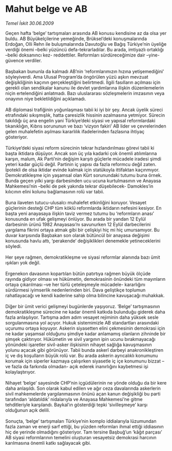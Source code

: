 # Mahut belge ve AB

*Temel İskit 30.06.2009*

<div class="taraf_structure_2col_1zq">
<div class="margen_n">



 <p>Geçen hafta ‘belge’ tartışmaları arasında AB konusu kendisine az da olsa yer buldu. AB Büyükelçilerine yemeğinde, Brüksel’deki konuşmalarında Erdoğan, Olli Rehn ile buluşmalarında Davutoğlu ve Bağış Türkiye’nin üyeliğe verdiği önemi –belki yüzüncü defa-tekrarladılar. Bu arada, imtiyazlı ortaklığı –belki doksanıncı kez- reddettiler. Reformları sürdüreceğimize dair –yine- güvence verdiler. <br/><br/>Başbakan bununla da kalmadı AB’nin ‘reformlarımızın hızına yetişemediğini’ söyleyiverdi. Ama Ulusal Program’da öngörülen yüzü aşkın mevzuat değişikliğinin kaçının gerçekleştiğini belirtmedi. İlgili fasılların açılması için gerekli olan sendikalar kanunu ile devlet yardımlarına ilişkin düzenlemelerin niçin ertelendiğini anlatmadı. Bazı uluslararası sözleşmelerin imzasının veya onayının niye bekletildiğini açıklamadı. <br/><br/>AB diplomasi trafiğinin yoğunlaşması tabii ki iyi bir şey. Ancak üyelik süreci etrafındaki sıkışmışlık, hatta çaresizlik hissinin azalmasına yetmiyor. Sürecin takıldığı üç ana engelin yani Türkiye’deki siyasi ve yapısal reformlardaki tıkanıklığın, Kıbrıs sorununun ve bazı ‘vizyon fakiri’ AB lider ve çevrelerinden gelen muhalefetin aşılması kararlılık ifadelerinden fazlasına ihtiyaç gösteriyor. <br/><br/>Türkiye’deki siyasi reform sürecinin tekrar hızlandırılması görevi tabii ki başta iktidara düşüyor. Ancak son üç yıla kadarki çok önemli atılımlarına karşın, malum, Ak Parti’nin değişim karşıtı güçlerle mücadele iradesi şimdi yeteri kadar güçlü değil. Partinin iç yapısı da fazla reformcu değil zaten. İpotekli de olsa iktidar evinde kalmak için statükoyla ittifaktan kaçınmıyor. Demokratikleşme için yaşamsal olan Kürt sorunundaki tutumu buna örnek. Bunda geçen yılki yargı darbesinden ucu ucuna kurtulmasının ve Anayasa Mahkemesi’nin –belki de pek yakında tekrar düşebilecek- Damokles’in kılıcının elini kolunu bağlamasının rolü var tabii. <br/><br/>Buna ilaveten tutucu-ulusalcı muhalefet etkinliğini koruyor. Vesayet güçlerinin desteği CHP tüm köklü reformlarda iktidarın nefesini kesiyor. En başta yeni anayasaya ilişkin taviz vermez tutumu bu ‘reformların anası’ konusunda en ufak gelişmeyi önlüyor. Bu arada bir yandan 12 Eylül darbesinin ürünü 1982 Anayasası’nı savunurken 12 Eylül darbecilerini yargılama fikrini ortaya atmak gibi bir çelişkiyi hiç mi hiç umursamıyor. Bu duvar karşısında Başbakan son olarak bütüncül bir anayasa değişimi konusunda havlu attı, ‘perakende’ değişiklikleri denemekle yetineceklerini söyledi. <br/><br/>Her şeye rağmen, demokratikleşme ve siyasi reformlar alanında bazı ümit ışıkları yok değil. <br/><br/>Ergenekon davasının kopartılan bütün patırtıya rağmen büyük ölçüde rayında gidiyor olması ve hükümetin, demokrasinin önündeki tüm mayınların ortaya çıkarılması –ve her türlü çeteleşmeyle mücadele- kararlığını sürdürmesi iyimserlik nedenlerinden biri. Dava geliştikçe toplumun rahatlayacağı ve kendi kaderine sahip olma bilincine kavuşacağı muhakkak. <br/><br/>Diğer bir ümit verici gelişmeyi bugünlerde yaşıyoruz. ‘Belge’ tartışmasının demokratikleşme sürecine ne kadar önemli katkıda bulunduğu giderek daha fazla anlaşılıyor. Tartışma adım adım vesayet rejiminin daha yüksek sesle sorgulanmasına yol açıyor. Hukuk sistemimizle AB standartları arasındaki uçurumu ortaya koyuyor. Askerin siyasetten elini çekmesinin demokrasi için ne kadar yaşamsal olduğunu şimdiye kadar anlamamış olanların zihninde bir şimşek çaktırıyor. Hükümetin ve sivil yargının ipin ucunu bırakmayacağı yönündeki işaretler sivil-asker ilişkisinin nihayet sağlığa kavuşmasının yolunu açacak gibi görünüyor. Tabii bunda askerî darbeyi anakronikleştiren iç ve dış koşulların büyük rolü var. Bu arada askerin ayrıcalıklı konumunu korumak için siperler kazmaya çalışırken siyasetle iç içe konumunu bizzat –ve fazla da farkında olmadan- açık ederek inanırlığını kaybetmesi işi kolaylaştırıyor. <br/><br/>Nihayet ‘belge’ sayesinde CHP’nin içgüdülerinin ne yönde olduğu da bir kere daha anlaşıldı. Son olarak kabul edilen ve ağır ceza davalarında askerlerin sivil mahkemelerde yargılanmasının önünü açan kanun değişikliği bu parti tarafından ‘aldatıldık’ nidalarıyla ve Anayasa Mahkemesi’ne gitme tehditleriyle karşılandı. Baykal’ın gösterdiği tepki ‘sivilleşmeye’ karşı olduğunun açık delili. <br/><br/>Sonuçta, ‘belge’ tartışmaları Türkiye’nin komplo iddialarıyla lüzumundan fazla zaman ve enerji sarf ettiği, bu yüzden reformları ihmal ettiği iddiasının hiç de yerinde olmadığını gösteriyor. Tam tersine Başbuğ’un ‘kâğıt parçası’ AB siyasi reformlarının temelini oluşturan vesayetsiz demokrasi harcının karılmasına önemli katkı sağlayacak gibi.</p>
<br/>
<br/>
<br/>



<br/>


<div id="taraf_not">
</div>

</div>


</div>
